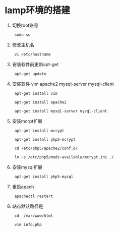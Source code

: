 lamp环境的搭建
================
1. 切换root账号

		sudo su

2. 修改主机名

		vi /etc/hostname

3. 安装软件前更新apt-get

		apt-get update

4. 安装软件 vim apache2 mysql-server mysql-client

		apt-get install vim

		apt-get install apache2

		apt-get install mysql-server mysql-client

5. 安装mcrpt扩展

		apt-get install mcrypt

		apt-get install php5-mcrypt

		cd /etc/php5/apache2/conf.d/
		
		ln -s /etc/php5/mods-available/mcrypt.ini ./

6. 安装mysql扩展

		apt-get install php5-mysql

7. 重启apach

		apachectl restart

8. 站点默认路径是

		cd  /var/www/html

		vim info.php